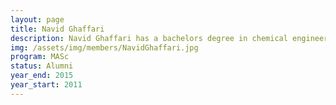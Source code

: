```yaml
---
layout: page
title: Navid Ghaffari
description: Navid Ghaffari has a bachelors degree in chemical engineering from Ryerson university (Toronto, Canada). He is currently working towards a masters with Profs. Jamie Piret and Bhushan Gopaluni.
img: /assets/img/members/NavidGhaffari.jpg
program: MASc
status: Alumni
year_end: 2015
year_start: 2011
---
```


<img class="profile_img" src="{{ page.img | prepend: site.baseurl | prepend: site.url }}" alt=""/>